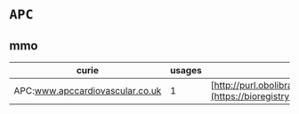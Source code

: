 # `APC`
## mmo
| curie                           |   usages | nodes                                                                                                           |
|---------------------------------|----------|-----------------------------------------------------------------------------------------------------------------|
| APC:www.apccardiovascular.co.uk |        1 | [http://purl.obolibrary.org/obo/MMO:0000077](https://bioregistry.io/http://purl.obolibrary.org/obo/MMO:0000077) |
